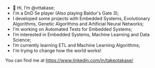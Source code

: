 - 👋 Hi, I’m @vttakase;
- I'm a DnD 5e player (Also playing Baldur's Gate 3);
- I developed some projects with Embedded Systems, Evolutionary Algorithms, Genetic Algorithms and Artificial Neural Networks;
- I'm working on Automated Tests for Embedded Systems;
- I’m interested in Embedded Systems, Machine Learning and Data Science;
- I’m currently learning ETL and Machine Learning Algorithms;
- I'm trying to change how the world works!

You can find me at https://www.linkedin.com/in/takeotakase/
